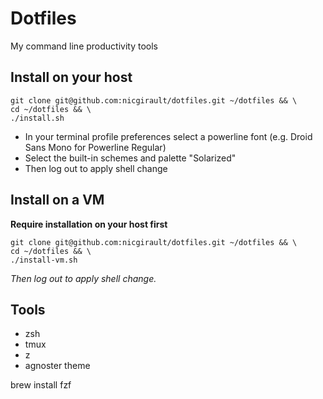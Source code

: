 # Dotfiles

My command line productivity tools

## Install on your host

    git clone git@github.com:nicgirault/dotfiles.git ~/dotfiles && \
    cd ~/dotfiles && \
    ./install.sh

- In your terminal profile preferences select a powerline font (e.g. Droid Sans Mono for Powerline Regular)
- Select the built-in schemes and palette "Solarized"
- Then log out to apply shell change

## Install on a VM

**Require installation on your host first**

    git clone git@github.com:nicgirault/dotfiles.git ~/dotfiles && \
    cd ~/dotfiles && \
    ./install-vm.sh

*Then log out to apply shell change.*

## Tools
- zsh
- tmux
- z
- agnoster theme

brew install fzf
